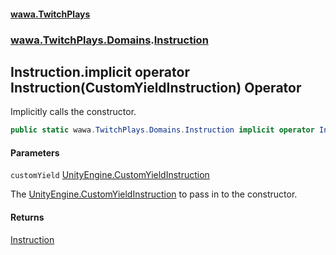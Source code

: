 #### [wawa.TwitchPlays](index.md 'index')
### [wawa.TwitchPlays.Domains](wawa.TwitchPlays.Domains.md 'wawa.TwitchPlays.Domains').[Instruction](Instruction.md 'wawa.TwitchPlays.Domains.Instruction')

## Instruction.implicit operator Instruction(CustomYieldInstruction) Operator

Implicitly calls the constructor.

```csharp
public static wawa.TwitchPlays.Domains.Instruction implicit operator Instruction(CustomYieldInstruction customYield);
```
#### Parameters

<a name='wawa.TwitchPlays.Domains.Instruction.op_Implicitwawa.TwitchPlays.Domains.Instruction(CustomYieldInstruction).customYield'></a>

`customYield` [UnityEngine.CustomYieldInstruction](https://docs.microsoft.com/en-us/dotnet/api/UnityEngine.CustomYieldInstruction 'UnityEngine.CustomYieldInstruction')

The [UnityEngine.CustomYieldInstruction](https://docs.microsoft.com/en-us/dotnet/api/UnityEngine.CustomYieldInstruction 'UnityEngine.CustomYieldInstruction') to pass in to the constructor.

#### Returns
[Instruction](Instruction.md 'wawa.TwitchPlays.Domains.Instruction')